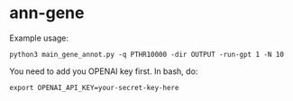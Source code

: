 # ann-gene

Example usage:

```python3 main_gene_annot.py -q PTHR10000 -dir OUTPUT -run-gpt 1 -N 10```

You need to add you OPENAI key first. In bash, do:

```export OPENAI_API_KEY=your-secret-key-here```



